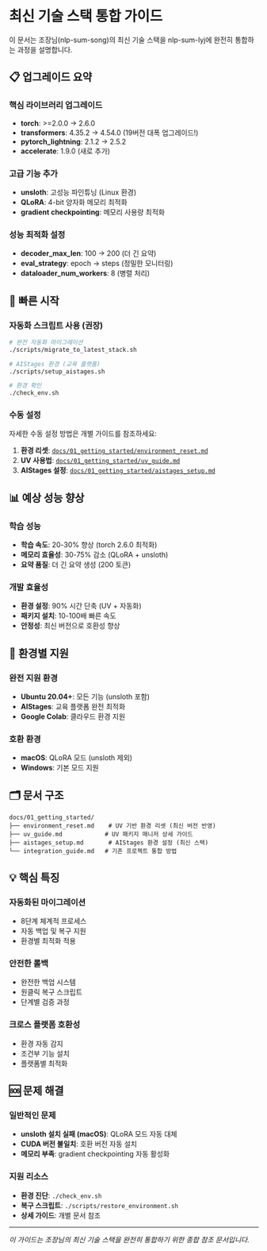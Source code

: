 # 최신 기술 스택 통합 가이드

이 문서는 조장님(nlp-sum-song)의 최신 기술 스택을 nlp-sum-lyj에 완전히 통합하는 과정을 설명합니다.

## 📋 업그레이드 요약

### 핵심 라이브러리 업그레이드
- **torch**: >=2.0.0 → 2.6.0
- **transformers**: 4.35.2 → 4.54.0 (19버전 대폭 업그레이드!)  
- **pytorch_lightning**: 2.1.2 → 2.5.2
- **accelerate**: 1.9.0 (새로 추가)

### 고급 기능 추가
- **unsloth**: 고성능 파인튜닝 (Linux 환경)
- **QLoRA**: 4-bit 양자화 메모리 최적화
- **gradient checkpointing**: 메모리 사용량 최적화

### 성능 최적화 설정
- **decoder_max_len**: 100 → 200 (더 긴 요약)
- **eval_strategy**: epoch → steps (정밀한 모니터링)
- **dataloader_num_workers**: 8 (병렬 처리)

## 🚀 빠른 시작

### 자동화 스크립트 사용 (권장)

```bash
# 완전 자동화 마이그레이션
./scripts/migrate_to_latest_stack.sh

# AIStages 환경 (교육 플랫폼)
./scripts/setup_aistages.sh

# 환경 확인
./check_env.sh
```

### 수동 설정

자세한 수동 설정 방법은 개별 가이드를 참조하세요:

1. **환경 리셋**: [`docs/01_getting_started/environment_reset.md`](./01_getting_started/environment_reset.md)
2. **UV 사용법**: [`docs/01_getting_started/uv_guide.md`](./01_getting_started/uv_guide.md)  
3. **AIStages 설정**: [`docs/01_getting_started/aistages_setup.md`](./01_getting_started/aistages_setup.md)

## 📊 예상 성능 향상

### 학습 성능
- **학습 속도**: 20-30% 향상 (torch 2.6.0 최적화)
- **메모리 효율성**: 30-75% 감소 (QLoRA + unsloth)
- **요약 품질**: 더 긴 요약 생성 (200 토큰)

### 개발 효율성
- **환경 설정**: 90% 시간 단축 (UV + 자동화)
- **패키지 설치**: 10-100배 빠른 속도
- **안정성**: 최신 버전으로 호환성 향상

## 🔧 환경별 지원

### 완전 지원 환경
- **Ubuntu 20.04+**: 모든 기능 (unsloth 포함)
- **AIStages**: 교육 플랫폼 완전 최적화
- **Google Colab**: 클라우드 환경 지원

### 호환 환경  
- **macOS**: QLoRA 모드 (unsloth 제외)
- **Windows**: 기본 모드 지원

## 🗂️ 문서 구조

```
docs/01_getting_started/
├── environment_reset.md    # UV 기반 환경 리셋 (최신 버전 반영)
├── uv_guide.md            # UV 패키지 매니저 상세 가이드
├── aistages_setup.md       # AIStages 환경 설정 (최신 스택)
└── integration_guide.md   # 기존 프로젝트 통합 방법
```

## 💡 핵심 특징

### 자동화된 마이그레이션
- 8단계 체계적 프로세스
- 자동 백업 및 복구 지원
- 환경별 최적화 적용

### 안전한 롤백
- 완전한 백업 시스템
- 원클릭 복구 스크립트
- 단계별 검증 과정

### 크로스 플랫폼 호환성
- 환경 자동 감지
- 조건부 기능 설치
- 플랫폼별 최적화

## 🆘 문제 해결

### 일반적인 문제
- **unsloth 설치 실패 (macOS)**: QLoRA 모드 자동 대체
- **CUDA 버전 불일치**: 호환 버전 자동 설치
- **메모리 부족**: gradient checkpointing 자동 활성화

### 지원 리소스
- **환경 진단**: `./check_env.sh`
- **복구 스크립트**: `./scripts/restore_environment.sh`
- **상세 가이드**: 개별 문서 참조

---

*이 가이드는 조장님의 최신 기술 스택을 완전히 통합하기 위한 종합 참조 문서입니다.*
